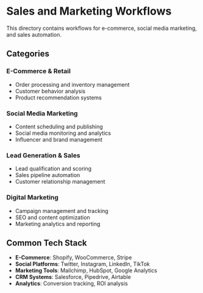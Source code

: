 # Sales and Marketing Workflows

This directory contains workflows for e-commerce, social media marketing, and sales automation.

## Categories

### E-Commerce & Retail
- Order processing and inventory management
- Customer behavior analysis
- Product recommendation systems

### Social Media Marketing
- Content scheduling and publishing
- Social media monitoring and analytics
- Influencer and brand management

### Lead Generation & Sales
- Lead qualification and scoring
- Sales pipeline automation
- Customer relationship management

### Digital Marketing
- Campaign management and tracking
- SEO and content optimization
- Marketing analytics and reporting

## Common Tech Stack
- **E-Commerce**: Shopify, WooCommerce, Stripe
- **Social Platforms**: Twitter, Instagram, LinkedIn, TikTok
- **Marketing Tools**: Mailchimp, HubSpot, Google Analytics
- **CRM Systems**: Salesforce, Pipedrive, Airtable
- **Analytics**: Conversion tracking, ROI analysis
